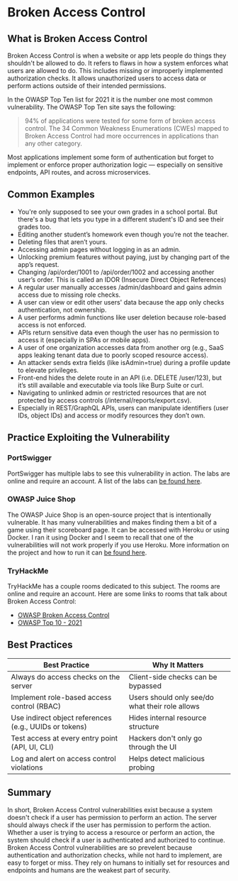 # Broken Access Control

## What is Broken Access Control

Broken Access Control is when a website or app lets people do things they shouldn't be allowed to do. It refers to flaws in how a system enforces what users are allowed to do. This includes missing or improperly implemented authorization checks. It allows unauthorized users to access data or perform actions outside of their intended permissions.

In the OWASP Top Ten list for 2021 it is the number one most common vulnerability. The OWASP Top Ten site says the following:

> 94% of applications were tested for some form of broken access control. The 34 Common Weakness Enumerations (CWEs) mapped to Broken Access Control had more occurrences in applications than any other category.

Most applications implement some form of authentication but forget to implement or enforce proper authorization logic — especially on sensitive endpoints, API routes, and across microservices.

## Common Examples

- You're only supposed to see your own grades in a school portal. But there's a bug that lets you type in a different student's ID and see their grades too.
- Editing another student’s homework even though you’re not the teacher.
- Deleting files that aren’t yours.
- Accessing admin pages without logging in as an admin.
- Unlocking premium features without paying, just by changing part of the app’s request.
- Changing /api/order/1001 to /api/order/1002 and accessing another user’s order. This is called an IDOR (Insecure Direct Object References)
- A regular user manually accesses /admin/dashboard and gains admin access due to missing role checks.
- A user can view or edit other users' data because the app only checks authentication, not ownership.
- A user performs admin functions like user deletion because role-based access is not enforced.
- APIs return sensitive data even though the user has no permission to access it (especially in SPAs or mobile apps).
- A user of one organization accesses data from another org (e.g., SaaS apps leaking tenant data due to poorly scoped resource access).
- An attacker sends extra fields (like isAdmin=true) during a profile update to elevate privileges.
- Front-end hides the delete route in an API (i.e. DELETE /user/123), but it’s still available and executable via tools like Burp Suite or curl.
- Navigating to unlinked admin or restricted resources that are not protected by access controls (/internal/reports/export.csv).
- Especially in REST/GraphQL APIs, users can manipulate identifiers (user IDs, object IDs) and access or modify resources they don’t own.

## Practice Exploiting the Vulnerability

### PortSwigger

PortSwigger has multiple labs to see this vulnerability in action. The labs are online and require an account. A list of the labs can [be found here](https://portswigger.net/web-security/all-labs#access-control-vulnerabilities).

### OWASP Juice Shop

The OWASP Juice Shop is an open-source project that is intentionally vulnerable. It has many vulnerabilities and makes finding them a bit of a game using their scoreboard page. It can be accessed with Heroku or using Docker. I ran it using Docker and I seem to recall that one of the vulnerabilities will not work properly if you use Heroku. More information on the project and how to run it can [be found here](https://owasp.org/www-project-juice-shop/).

### TryHackMe

TryHackMe has a couple rooms dedicated to this subject. The rooms are online and require an account. Here are some links to rooms that talk about Broken Access Control:

- [OWASP Broken Access Control](https://tryhackme.com/room/owaspbrokenaccesscontrol)
- [OWASP Top 10 - 2021](https://tryhackme.com/room/owasptop102021)

## Best Practices

| Best Practice | Why It Matters |
| ------------- | -------------- |
| Always do access checks on the server | Client-side checks can be bypassed |
| Implement role-based access control (RBAC) | Users should only see/do what their role allows |
| Use indirect object references (e.g., UUIDs or tokens) | Hides internal resource structure |
| Test access at every entry point (API, UI, CLI) | Hackers don't only go through the UI |
| Log and alert on access control violations | Helps detect malicious probing |

## Summary

In short, Broken Access Control vulnerabilities exist because a system doesn't check if a user has permission to perform an action. The server should always check if the user has permission to perform the action. Whether a user is trying to access a resource or perform an action, the system should check if a user is authenticated and authorized to continue. Broken Access Control vulnerabilities are so prevelent because authentication and authorization checks, while not hard to implement, are easy to forget or miss. They rely on humans to initially set for resources and endpoints and humans are the weakest part of security.
